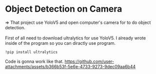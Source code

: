 # Object Detection on Camera
=> That project use YoloV5 and open computer's camera for to do object detection.
<br><br>
First of all need to download ultralytics for use YoloV5. I already wrote inside of the program so you can diractly use program.
```bash
!pip install ultralytics
```
Code is gonna work like that.
[
https://github.com/user-attachments/assets/b366b53f-5e6e-4733-9273-9dec09aa6b44
](https://github.com/user-attachments/assets/4a8a66ff-6340-482e-a68c-5550ae9facdc
)

